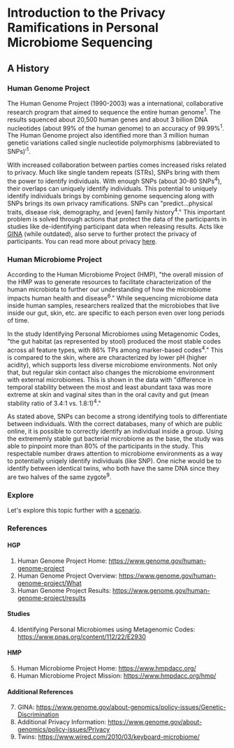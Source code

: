 # Introduction to the Privacy Ramifications in Personal Microbiome Sequencing

## A History
### Human Genome Project
The Human Genome Project (1990-2003) was a international, collaborative research program that aimed to sequence the entire human genome<sup>1</sup>. The results squenced about 20,500 human genes and about 3 billion DNA nucleotides (about 99% of the human genome) to an accuracy of 99.99%<sup>1</sup>. The Human Genome project also identified more than 3 million human genetic variations called single nucleotide polymorphisms (abbreviated to SNPs)$'^1$. <br/>

With increased collaboration between parties comes increased risks related to privacy. Much like single tandem repeats (STRs), SNPs bring with them the power to identify individuals. With enough SNPs (about 30-80 SNPs<sup>4</sup>), their overlaps can uniquely identify individuals. This potential to uniquely identify individuals brings by combining genome sequencing along with SNPs brings its own privacy ramifications. SNPs can "predict...physical traits, disease risk, demography, and [even] family history<sup>4</sup>." This important problem is solved through actions that protect the data of the participants in studies like de-identifying participant data when releasing results. Acts like [GINA](https://www.genome.gov/about-genomics/policy-issues/Genetic-Discrimination) (while outdated), also serve to further protect the privacy of participants. You can read more about privacy [here](https://www.genome.gov/about-genomics/policy-issues/Privacy).

### Human Microbiome Project
According to the Human Microbiome Project (HMP), "the overall mission of the HMP was to generate resources to facilitate characterization of the human microbiota to further our understanding of how the microbiome impacts human health and disease<sup>6</sup>." While sequencing microbiome data inside human samples, researchers realized that the microbiobes that live inside our gut, skin, etc. are specific to each person even over long periods of time. 

In the study Identifying Personal Microbiomes using Metagenomic Codes, "the gut habitat (as represented by stool) produced the most stable codes across all feature types, with 86% TPs among marker-based codes<sup>4</sup>." This is compared to the skin, where are characterized by lower pH (higher acidity), which supports less diverse microbiome environments. Not only that, but regular skin contact also changes the microbiome environment with external microbiomes. This is shown in the data with "difference in temporal stability between the most and least abundant taxa was more extreme at skin and vaginal sites than in the oral cavity and gut (mean stability ratio of 3.4:1 vs. 1.8:1)<sup>4</sup>."

As stated above, SNPs can become a strong identifying tools to differentiate between individuals. With the correct databases, many of which are public online, it is possible to correctly identify an individual inside a group. Using the extrememly stable gut bacterial microbiome as the base, the study was able to pinpoint more than 80% of the participants in the study. This respectable number draws attention to microbiome environments as a way to potentially uniqely identify individuals (like SNP). One niche would be to identify between identical twins, who both have the same DNA since they are two halves of the same zygote<sup>9</sup>.
### Explore
Let's explore this topic further with a [scenario](https://ashuang2013.github.io/Bioinformatics-Final/SetUpScenario).

### References
#### HGP
1. Human Genome Project Home:     https://www.genome.gov/human-genome-project <br/>
2. Human Genome Project Overview: https://www.genome.gov/human-genome-project/What <br/>
3. Human Genome Project Results:  https://www.genome.gov/human-genome-project/results

#### Studies
4. Identifying Personal Microbiomes using Metagenomic Codes: https://www.pnas.org/content/112/22/E2930

#### HMP
5. Human Microbiome Project Home: https://www.hmpdacc.org/ <br/>
6. Human Microbiome Project Mission: https://www.hmpdacc.org/hmp/

#### Additional References
7. GINA: https://www.genome.gov/about-genomics/policy-issues/Genetic-Discrimination <br/>
8. Additional Privacy Information: https://www.genome.gov/about-genomics/policy-issues/Privacy
9. Twins: https://www.wired.com/2010/03/keyboard-microbiome/

